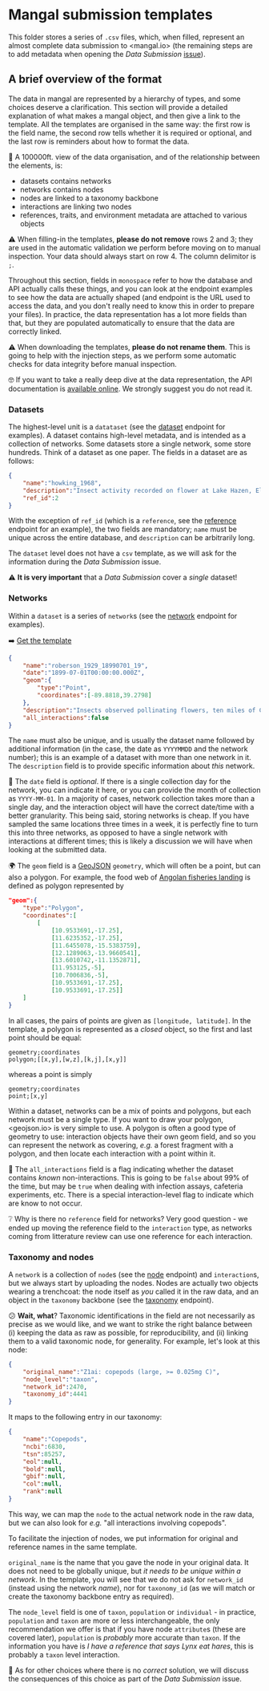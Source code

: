 # Mangal submission templates

This folder stores a series of `.csv` files, which, when filled, represent an
almost complete data submission to <mangal.io> (the remaining steps are to add
metadata when opening the *Data Submission* [issue]).

## A brief overview of the format

The data in mangal are represented by a hierarchy of types, and some choices
deserve a clarification. This section will provide a detailed explanation of
what makes a mangal object, and then give a link to the template. All the
templates are organised in the same way: the first row is the field name, the
second row tells whether it is required or optional, and the last row is
reminders about how to format the data.

🔭 A 100000ft. view of the data organisation, and of the relationship between the elements, is:

- datasets contains networks
- networks contains nodes
- nodes are linked to a taxonomy backbone
- interactions are linking two nodes
- references, traits, and environment metadata are attached to various objects

⚠️ When filling-in the templates, **please do not remove** rows 2 and 3; they
are used in the automatic validation we perform before moving on to manual
inspection. Your data should always start on row 4. The column delimitor is `;`.

Throughout this section, fields in `monospace` refer to how the database and API
actually calls these things, and you can look at the endpoint examples to see
how the data are actually shaped (and endpoint is the URL used to access the
data, and you don't really need to know this in order to prepare your files). In
practice, the data representation has a lot more fields than that, but they are
populated automatically to ensure that the data are correctly linked.

⚠️ When downloading the templates, **please do not rename them**. This is going
to help with the injection steps, as we perform some automatic checks for data
integrity before manual inspection.

🤓 If you want to take a really deep dive at the data representation, the API
documentation is [available online][API]. We strongly suggest you do not read
it.

### Datasets

The highest-level unit is a `datataset` (see the [dataset] endpoint for
examples). A dataset contains high-level metadata, and is intended as a
collection of networks. Some datasets store a single network, some store
hundreds. Think of a dataset as one paper. The fields in a dataset are as
follows:

~~~json
{
    "name":"howking_1968",
    "description":"Insect activity recorded on flower at Lake Hazen, Ellesmere Island, N.W.T., Canada",
    "ref_id":2
}
~~~

With the exception of `ref_id` (which is a `reference`, see the [reference]
endpoint for an example), the two fields are mandatory; `name` must be unique
across the entire database, and `description` can be arbitrarily long.

The `dataset` level does not have a `csv` template, as we will ask for the
information during the *Data Submission* issue.

⚠️ **It is very important** that a *Data Submission* cover a *single* dataset!

### Networks

Within a `dataset` is a series of `network`s (see the [network] endpoint for
examples).

➡️ [Get the template](https://raw.githubusercontent.com/mangal-interactions/contribute/main/templates/networks.csv)

~~~json
{
    "name":"roberson_1929_18990701_19",
    "date":"1899-07-01T00:00:00.000Z",
    "geom":{
        "type":"Point",
        "coordinates":[-89.8818,39.2798]
    },
    "description":"Insects observed pollinating flowers, ten miles of Carlinville, Illinois, USA",
    "all_interactions":false
}
~~~

The `name` must also be unique, and is usually the dataset name followed by
additional information (in the case, the date as `YYYYMMDD` and the network
number); this is an example of a dataset with more than one network in it. The
`description` field is to provide specific information about *this* network.

📆 The `date` field is *optional*. If there is a single collection day for the
network, you can indicate it here, or you can provide the month of collection as
`YYYY-MM-01`. In a majority of cases, network collection takes more than a
single day, and the interaction object will have the correct date/time with a
better granularity. This being said, storing networks is cheap. If you have
sampled the same locations three times in a week, it is perfectly fine to turn
this into three networks, as opposed to have a single network with interactions
at different times; this is likely a discussion we will have when looking at the
submitted data.

🌍 The `geom` field is a [GeoJSON][geojson] `geometry`, which will often be a
point, but can also a polygon. For example, the food web of [Angolan fisheries
landing][angola] is defined as polygon represented by

~~~json
"geom":{
    "type":"Polygon",
    "coordinates":[
        [
            [10.9533691,-17.25],
            [11.6235352,-17.25],
            [11.6455078,-15.5383759],
            [12.1289063,-13.9660541],
            [13.6010742,-11.1352871],
            [11.953125,-5],
            [10.7006836,-5],
            [10.9533691,-17.25],
            [10.9533691,-17.25]]
    ]
}
~~~

In all cases, the pairs of points are given as `[longitude, latitude]`. In the
template, a polygon is represented as a *closed* object, so the first and last
point should be equal:

~~~csv
geometry;coordinates
polygon;[[x,y],[w,z],[k,j],[x,y]]
~~~

whereas a point is simply

~~~csv
geometry;coordinates
point;[x,y]
~~~

Within a dataset, networks can be a mix of points and polygons, but each network
must be a single type. If you want to draw your polygon, <geojson.io> is very
simple to use. A polygon is often a good type of geometry to use: interaction
objects have their own geom field, and so you can represent the network as
covering, *e.g.* a forest fragment with a polygon, and then locate each
interaction with a point within it.

🔬 The `all_interactions` field is a flag indicating whether the dataset
contains *known* non-interactions. This is going to be `false` about 99% of the
time, but may be `true` when dealing with infection assays, cafeteria
experiments, etc. There is a special interaction-level flag to indicate which
are know to not occur.

❔ Why is there no `reference` field for networks? Very good question - we ended
up moving the reference field to the `interaction` type, as networks coming from
litterature review can use one reference for each interaction.

### Taxonomy and nodes

A `network` is a collection of `node`s (see the [node] endpoint) and
`interaction`s, but we always start by uploading the nodes. Nodes are actually
two objects wearing a trenchcoat: the node itself as *you* called it in the raw
data, and an object in the `taxonomy` backbone (see the [taxonomy] endpoint).

😕 **Wait, what**? Taxonomic identifications in the field are not necessarily as
precise as we would like, and we want to strike the right balance between (i)
keeping the data as raw as possible, for reproducibility, and (ii) linking them
to a valid taxonomic node, for generality. For example, let's look at this node:

~~~json
{
    "original_name":"Z1ai: copepods (large, >= 0.025mg C)",
    "node_level":"taxon",
    "network_id":2470,
    "taxonomy_id":4441
}
~~~

It maps to the following entry in our taxonomy:

~~~json
{
    "name":"Copepods",
    "ncbi":6830,
    "tsn":85257,
    "eol":null,
    "bold":null,
    "gbif":null,
    "col":null,
    "rank":null
}
~~~

This way, we can map the `node` to the actual network node in the raw data, but
we can also look for *e.g.* "all interactions involving copepods".

To facilitate the injection of nodes, we put information for original and
reference names in the same template.

`original_name` is the name that you gave the node in your original data. It
does not need to be globally unique, but *it needs to be unique within a
network*. In the template, you will see that we do not ask for `network_id`
(instead using the network *name*), nor for `taxonomy_id` (as we will match or
create the taxonomy backbone entry as required).

The `node_level` field is one of `taxon`, `population` or `individual` - in
practice, `population` and `taxon` are more or less interchangeable, the only
recommendation we offer is that if you have node `attribute`s (these are covered
later), `population` is *probably* more accurate than `taxon`. If the
information you have is *I have a reference that says Lynx eat hares*, this is
probably a `taxon` level interaction.

💬 As for other choices where there is no *correct* solution, we will discuss
the consequences of this choice as part of  the *Data Submission* issue.

<!-- links -->

[API]: https://mangal-interactions.github.io/mangal-api/
[issue]: https://github.com/mangal-interactions/contribute/issues/new/choose
[dataset]: https://mangal.io/api/v2/dataset
[geojson]: https://geojson.org/
[angola]: https://mangal.io/api/v2/network/?q=Angolan%20fishery
[network]: https://mangal.io/api/v2/network
[interaction]: https://mangal.io/api/v2/interaction
[node]: https://mangal.io/api/v2/node
[taxonomy]: https://mangal.io/api/v2/taxonomy
[reference]: https://mangal.io/api/v2/reference